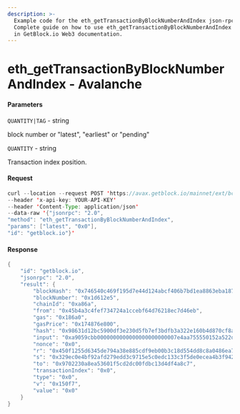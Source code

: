 ```yaml
---
description: >-
  Example code for the eth_getTransactionByBlockNumberAndIndex json-rpc method.
  Сomplete guide on how to use eth_getTransactionByBlockNumberAndIndex json-rpc
  in GetBlock.io Web3 documentation.
---
```


# eth\_getTransactionByBlockNumberAndIndex - Avalanche

#### Parameters

`QUANTITY|TAG` - string

block number or "latest", "earliest" or "pending"

`QUANTITY` - string

Transaction index position.

#### Request

```java
curl --location --request POST 'https://avax.getblock.io/mainnet/ext/bc/C/rpc' 
--header 'x-api-key: YOUR-API-KEY' 
--header 'Content-Type: application/json' 
--data-raw '{"jsonrpc": "2.0",
"method": "eth_getTransactionByBlockNumberAndIndex",
"params": ["latest", "0x0"],
"id": "getblock.io"}'
```

#### Response

```java
{
    "id": "getblock.io",
    "jsonrpc": "2.0",
    "result": {
        "blockHash": "0x746540c469f195d7e44d124abcf406b7bd1ea8863eba18783dcd54791862e506",
        "blockNumber": "0x1d612e5",
        "chainId": "0xa86a",
        "from": "0x45b4a3c4fef734724a1ccebf64d76218ec7d46eb",
        "gas": "0x186a0",
        "gasPrice": "0x174876e800",
        "hash": "0x98631d12bc5900df3e230d5fb7ef3bdfb3a322e160b4d870cf8aa89e0a45c36f",
        "input": "0xa9059cbb0000000000000000000000007e4aa755550152a522d9578621ea22edab20430800000000000000000000000000000000000000000000000000000000080befc0",
        "nonce": "0x0",
        "r": "0x450f1255d6345de794a38e885cdf9eb00b3c18d554dd8c8a0486ea7dd2cfcb9d",
        "s": "0x329ec0e4bf92afd279edd3c9715e5c0edc133c3f5de0ecea4b3f942183b14097",
        "to": "0x9702230a8ea53601f5cd2dc00fdbc13d4df4a8c7",
        "transactionIndex": "0x0",
        "type": "0x0",
        "v": "0x150f7",
        "value": "0x0"
    }
}
```
